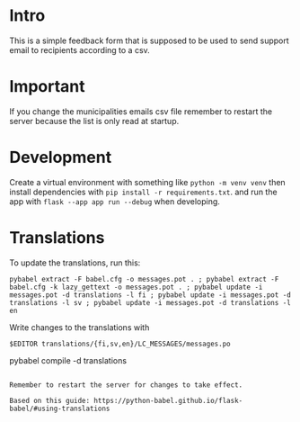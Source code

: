 # Intro

This is a simple feedback form that is supposed to be used to send support email to recipients according to a csv.

# Important

If you change the municipalities emails csv file remember to restart the server because the list is only read at startup.

# Development

Create a virtual environment with something like 
`python -m venv venv`
then install dependencies with
`pip install -r requirements.txt`.
and run the app with
`flask --app app run --debug` when developing.

# Translations

To update the translations, run this:

```
pybabel extract -F babel.cfg -o messages.pot . ; pybabel extract -F babel.cfg -k lazy_gettext -o messages.pot . ; pybabel update -i messages.pot -d translations -l fi ; pybabel update -i messages.pot -d translations -l sv ; pybabel update -i messages.pot -d translations -l en
```

Write changes to the translations with
```
$EDITOR translations/{fi,sv,en}/LC_MESSAGES/messages.po

```
pybabel compile -d translations
```

Remember to restart the server for changes to take effect.

Based on this guide: https://python-babel.github.io/flask-babel/#using-translations

